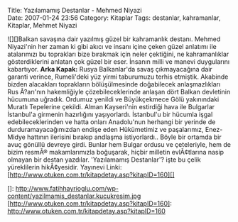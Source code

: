 Title: Yazılamamış Destanlar - Mehmed Niyazi  
Date: 2007-01-24 23:56
Category: Kitaplar
Tags: destanlar, kahramanlar, Kitaplar, Mehmet Niyazi

![][]Balkan savaşına dair yazılmış güzel bir kahramanlık destanı. Mehmed
Niyazi'nin her zaman ki gibi akıcı ve insanı içine çeken güzel anlatımı
ile atalarımızı bu toprakları bize bırakmak için neler çektiğini, ne
kahramanlıklar gösterdiklerini anlatan çok güzel bir eser. İnsanın milli
ve manevi duygularını kabartıyor. **Arka Kapak:** Rusya Balkanlar'da
savaş çıkmayacağına dair garanti verince, Rumeli'deki yüz yirmi
taburumuzu terhis etmiştik. Akabinde bizden alacakları toprakların
bölüşülmesinde doğabilecek anlaşmazlıkları Rus Ã?arı'nın hakemliğiyle
çözebileceklerinde anlaşan dört Balkan devletinin hücumuna uğradık.
Ordumuz yenildi ve Büyükçekmece Gölü yakınındaki Muratlı Tepelerine
çekildi. Alman Kayseri'nin estirdiği hava ile Bulgarlar İstanbul'a
girmenin hazırlığını yaşıyorlardı. İstanbul'u bir hücumla işgal
edebileceklerinden ve hatta onları Anadolu'nun herhangi bir yerinde de
durduramayacağımızdan endişe eden Hükümetimiz ve paşalarımız, Enez-Midye
hattının ilerisini bırakıp andlaşma istiyorlardı.. Böyle bir ortamda bir
avuç gönüllü devreye girdi. Bunlar hem Bulgar ordusu ve çeteleriyle, hem
de bizim resmÃ® makamlarımızla boğuşarak, hiçbir milletin evlÃ¢tlarına
nasip olmayan bir destan yazdılar. 'Yazılamamış Destanlar'? işte bu
çelik yüreklilerin hikÃ¢yesidir. Yayınevi Linki:
[http://www.otuken.com.tr/kitapdetay.asp?kitapID=160][]

  []: http://www.fatihhayrioglu.com/wp-content/yazilmamis_destanlar.kucukresim.jpg
  [http://www.otuken.com.tr/kitapdetay.asp?kitapID=160]: http://www.otuken.com.tr/kitapdetay.asp?kitapID=160
